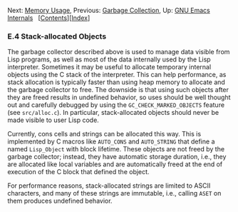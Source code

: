 

Next: [Memory Usage](Memory-Usage.html), Previous: [Garbage Collection](Garbage-Collection.html), Up: [GNU Emacs Internals](GNU-Emacs-Internals.html)   \[[Contents](index.html#SEC_Contents "Table of contents")]\[[Index](Index.html "Index")]

### E.4 Stack-allocated Objects

The garbage collector described above is used to manage data visible from Lisp programs, as well as most of the data internally used by the Lisp interpreter. Sometimes it may be useful to allocate temporary internal objects using the C stack of the interpreter. This can help performance, as stack allocation is typically faster than using heap memory to allocate and the garbage collector to free. The downside is that using such objects after they are freed results in undefined behavior, so uses should be well thought out and carefully debugged by using the `GC_CHECK_MARKED_OBJECTS` feature (see `src/alloc.c`). In particular, stack-allocated objects should never be made visible to user Lisp code.

Currently, cons cells and strings can be allocated this way. This is implemented by C macros like `AUTO_CONS` and `AUTO_STRING` that define a named `Lisp_Object` with block lifetime. These objects are not freed by the garbage collector; instead, they have automatic storage duration, i.e., they are allocated like local variables and are automatically freed at the end of execution of the C block that defined the object.

For performance reasons, stack-allocated strings are limited to ASCII characters, and many of these strings are immutable, i.e., calling `ASET` on them produces undefined behavior.
